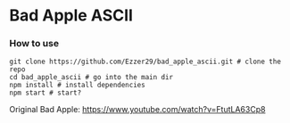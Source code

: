 # Bad Apple ASCII
### How to use
```
git clone https://github.com/Ezzer29/bad_apple_ascii.git # clone the repo
cd bad_apple_ascii # go into the main dir
npm install # install dependencies
npm start # start?
```
Original Bad Apple: https://www.youtube.com/watch?v=FtutLA63Cp8